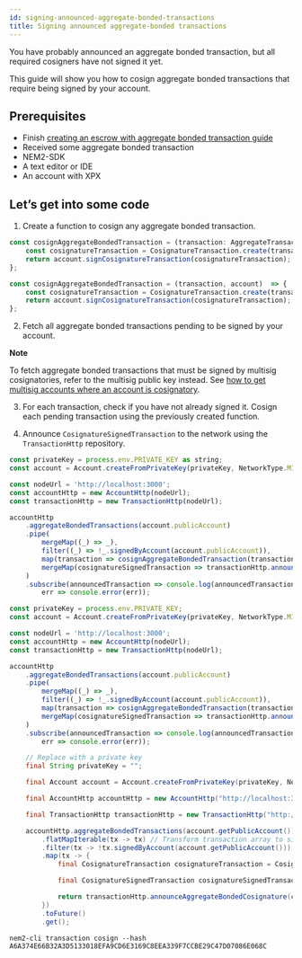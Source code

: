```yaml
---
id: signing-announced-aggregate-bonded-transactions
title: Signing announced aggregate-bonded transactions
---
```

You have probably announced an aggregate bonded transaction, but all required cosigners have not signed it yet.

This guide will show you how to cosign aggregate bonded transactions that require being signed by your account.

## Prerequisites

- Finish [creating an escrow with aggregate bonded transaction guide](../aggregate-transaction/creating-an-escrow-with-aggregate-bonded-transaction.md)
- Received some aggregate bonded transaction
- NEM2-SDK
- A text editor or IDE
- An account with XPX

## Let’s get into some code

1. Create a function to cosign any aggregate bonded transaction.

<!--DOCUSAURUS_CODE_TABS-->
<!--TypeScript-->
```js
const cosignAggregateBondedTransaction = (transaction: AggregateTransaction, account: Account): CosignatureSignedTransaction => {
    const cosignatureTransaction = CosignatureTransaction.create(transaction);
    return account.signCosignatureTransaction(cosignatureTransaction);
};
```

<!--JavaScript-->
```js
const cosignAggregateBondedTransaction = (transaction, account)  => {
    const cosignatureTransaction = CosignatureTransaction.create(transaction);
    return account.signCosignatureTransaction(cosignatureTransaction);
};
```

<!--END_DOCUSAURUS_CODE_TABS-->


2. Fetch all aggregate bonded transactions pending to be signed by your account.

<div class=info>

**Note**

To fetch aggregate bonded transactions that must be signed by multisig cosignatories, refer to the multisig public key instead. See [how to get multisig accounts where an account is cosignatory](../multisig-account/converting-an-account-to-multisig.md#getMultisigAccountInfo).

</div>

3. For each transaction, check if you have not already signed it. Cosign each pending transaction using the previously created function.

4. Announce `CosignatureSignedTransaction` to the network using the `TransactionHttp` repository.

<!--DOCUSAURUS_CODE_TABS-->
<!--TypeScript-->
```js
const privateKey = process.env.PRIVATE_KEY as string;
const account = Account.createFromPrivateKey(privateKey, NetworkType.MIJIN_TEST);

const nodeUrl = 'http://localhost:3000';
const accountHttp = new AccountHttp(nodeUrl);
const transactionHttp = new TransactionHttp(nodeUrl);

accountHttp
    .aggregateBondedTransactions(account.publicAccount)
    .pipe(
        mergeMap((_) => _),
        filter((_) => !_.signedByAccount(account.publicAccount)),
        map(transaction => cosignAggregateBondedTransaction(transaction, account)),
        mergeMap(cosignatureSignedTransaction => transactionHttp.announceAggregateBondedCosignature(cosignatureSignedTransaction))
    )
    .subscribe(announcedTransaction => console.log(announcedTransaction),
        err => console.error(err));
```

<!--JavaScript-->
```js
const privateKey = process.env.PRIVATE_KEY;
const account = Account.createFromPrivateKey(privateKey, NetworkType.MIJIN_TEST);

const nodeUrl = 'http://localhost:3000';
const accountHttp = new AccountHttp(nodeUrl);
const transactionHttp = new TransactionHttp(nodeUrl);

accountHttp
    .aggregateBondedTransactions(account.publicAccount)
    .pipe(
        mergeMap((_) => _),
        filter((_) => !_.signedByAccount(account.publicAccount)),
        map(transaction => cosignAggregateBondedTransaction(transaction, account)),
        mergeMap(cosignatureSignedTransaction => transactionHttp.announceAggregateBondedCosignature(cosignatureSignedTransaction))
    )
    .subscribe(announcedTransaction => console.log(announcedTransaction),
        err => console.error(err));
```

<!--Java-->
```java
    // Replace with a private key
    final String privateKey = "";

    final Account account = Account.createFromPrivateKey(privateKey, NetworkType.MIJIN_TEST);

    final AccountHttp accountHttp = new AccountHttp("http://localhost:3000");

    final TransactionHttp transactionHttp = new TransactionHttp("http://localhost:3000");

    accountHttp.aggregateBondedTransactions(account.getPublicAccount())
        .flatMapIterable(tx -> tx) // Transform transaction array to single transactions to process them
        .filter(tx -> !tx.signedByAccount(account.getPublicAccount()))
        .map(tx -> {
            final CosignatureTransaction cosignatureTransaction = CosignatureTransaction.create(tx);

            final CosignatureSignedTransaction cosignatureSignedTransaction = account.signCosignatureTransaction(cosignatureTransaction);

            return transactionHttp.announceAggregateBondedCosignature(cosignatureSignedTransaction).toFuture().get();
        })
        .toFuture()
        .get();
```

<!--Bash-->
```
nem2-cli transaction cosign --hash A6A374E66B32A3D5133018EFA9CD6E3169C8EEA339F7CCBE29C47D07086E068C
```

<!--END_DOCUSAURUS_CODE_TABS-->
